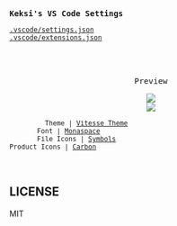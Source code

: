 <samp><b>Keksi's VS Code Settings</b></samp>

[`.vscode/settings.json`](./.vscode/settings.json)<br>
[`.vscode/extensions.json`](./.vscode/extensions.json)<br>

<br>
<br>
<p align="center"><samp>Preview</samp></p>

<p align="center">
<img src="https://github.com/user-attachments/assets/a31159f9-50df-4069-8283-4056178288a6"><br>
<img src="https://github.com/user-attachments/assets/96f5d20e-95f6-47bd-96d6-98b31b581dfa"><br>

<sub><samp>&nbsp;&nbsp;&nbsp;&nbsp;&nbsp;&nbsp;&nbsp;&nbsp;&nbsp;Theme | <a href="https://github.com/antfu/vscode-theme-vitesse">Vitesse Theme</a><br>
&nbsp;&nbsp;&nbsp;&nbsp;&nbsp;&nbsp;&nbsp;Font | <a href="https://monaspace.githubnext.com/">Monaspace</a><br>
&nbsp;&nbsp;&nbsp;&nbsp;&nbsp;&nbsp;&nbsp;File Icons | <a href="https://marketplace.visualstudio.com/items?itemName=miguelsolorio.symbols">Symbols</a><br>
Product Icons | <a href="https://github.com/antfu/vscode-icons-carbon">Carbon</a>&nbsp;&nbsp;&nbsp;&nbsp;&nbsp;&nbsp;</samp></sub>
</p>

<br>

## LICENSE

MIT
